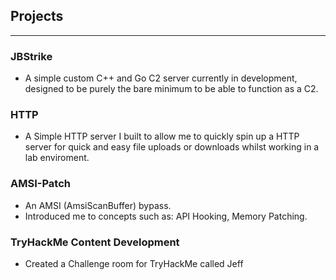 ## Projects
--------
### JBStrike
- A simple custom C++ and Go C2 server currently in development, designed to be purely the bare minimum to be able to function as a C2. 

### HTTP
- A Simple HTTP server I built to allow me to quickly spin up a HTTP server for quick and easy file uploads or downloads whilst working in a lab enviroment.

### AMSI-Patch
- An AMSI (AmsiScanBuffer) bypass.
- Introduced me to concepts such as: API Hooking, Memory Patching.


### TryHackMe Content Development
- Created a Challenge room for TryHackMe called Jeff 
